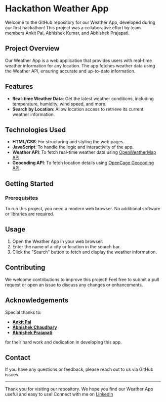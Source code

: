 # Hackathon Weather App

Welcome to the GitHub repository for our Weather App, developed during our first hackathon! This project was a collaborative effort by team members Ankit Pal, Abhishek Kumar, and Abhishek Prajapati.

## Project Overview

Our Weather App is a web application that provides users with real-time weather information for any location. The app fetches weather data using the Weather API, ensuring accurate and up-to-date information.

## Features

- **Real-time Weather Data**: Get the latest weather conditions, including temperature, humidity, wind speed, and more.
- **Search by Location**: Allow location access to retrieve its current weather information.

## Technologies Used

- **HTML/CSS**: For structuring and styling the web pages.
- **JavaScript**: To handle the logic and interactivity of the app.
- **Weather API**: To fetch real-time weather data using [OpenWeatherMap API](https://openweathermap.org/api).
- **Geocoding API**: To fetch location details using [OpenCage Geocoding API](https://opencagedata.com/api).

## Getting Started

### Prerequisites

To run this project, you need a modern web browser. No additional software or libraries are required.

## Usage

1. Open the Weather App in your web browser.
2. Enter the name of a city or location in the search bar.
3. Click the "Search" button to fetch and display the weather information.

## Contributing

We welcome contributions to improve this project! Feel free to submit a pull request or open an issue to discuss any changes or enhancements.

## Acknowledgements

Special thanks to:
- **[Ankit Pal](https://www.linkedin.com/in/ankit-pal-15772025a/)**
- **[Abhishek Chaudhary](https://www.linkedin.com/in/abhishek-chaudhary-765219257/)**
- **[Abhishek Prajapati](https://www.linkedin.com/in/abhishek-prajapati-986500305/)**

for their hard work and dedication in developing this app.

## Contact

If you have any questions or feedback, please reach out to us via GitHub issues.

---

Thank you for visiting our repository. We hope you find our Weather App useful and easy to use! Connect with me on [LinkedIn](https://www.linkedin.com/in/shivam-prasad1001/)
